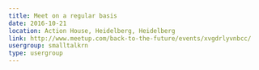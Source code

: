 ```yaml
---
title: Meet on a regular basis
date: 2016-10-21
location: Action House, Heidelberg, Heidelberg
link: http://www.meetup.com/back-to-the-future/events/xvgdrlyvnbcc/
usergroup: smalltalkrn
type: usergroup
---
```


